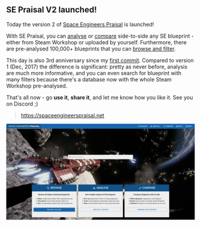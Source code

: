 ## SE Praisal V2 launched!

Today the version 2 of [Space Engineers Praisal](https://spaceengineerspraisal.net) is launched!

With SE Praisal, you can [analyse](/analyse) or [compare](/compare) side-to-side any SE blueprint - either from Steam Workshop or uploaded by yourself.
Furthermore, there are pre-analysed 100,000+ blueprints that you can [browse and filter](/browse).

This day is also 3rd anniversary since my [first commit](https://github.com/Akuukis/spaceengineers-praisal/commit/c14ba7ba6e26a8a59af40b5cf5cc41a903d76a52). Compared to version 1 (Dec, 2017) the difference is significant: pretty as never before, analysis are much more informative, and you can even search for blueprint with many filters because there's a database now with the whole Steam Workshop pre-analysed.

That's all now - go **use it**, **share it**, and let me know how you like it. See you on Discord ;)

> https://spaceengineerspraisal.net

![SE PRaisal homepage screenshot](./homescreen.jpg)
